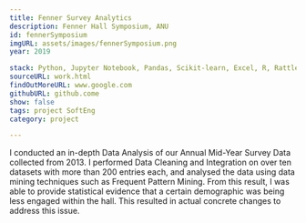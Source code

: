 ```yaml
---
title: Fenner Survey Analytics 
description: Fenner Hall Symposium, ANU 
id: fennerSymposium
imgURL: assets/images/fennerSymposium.png 
year: 2019

stack: Python, Jupyter Notebook, Pandas, Scikit-learn, Excel, R, Rattle
sourceURL: work.html
findOutMoreURL: www.google.com
githubURL: github.come
show: false
tags: project SoftEng
category: project

--- 
```

I conducted an in-depth Data Analysis of our Annual Mid-Year Survey Data collected from 2013.
I performed Data Cleaning and Integration on over ten datasets with more than 200 entries each, 
and analysed the data using data mining techniques such as Frequent Pattern Mining.
From this result, I was able to provide statistical evidence that a certain demographic was being less engaged within the hall. 
This resulted in actual concrete changes to address this issue.
